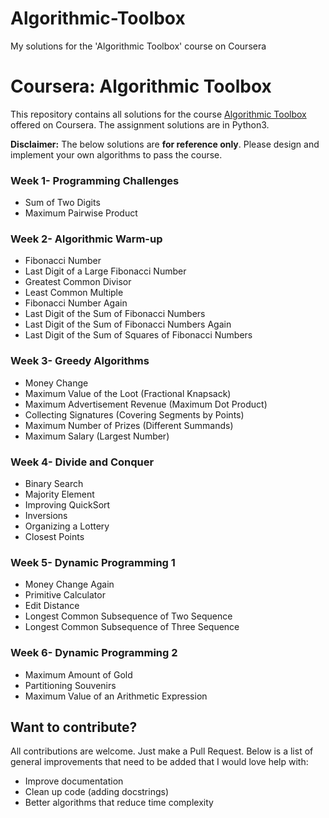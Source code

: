 # Algorithmic-Toolbox
My solutions for the 'Algorithmic Toolbox' course on Coursera<br>


# Coursera: Algorithmic Toolbox

This repository contains all solutions for the course [Algorithmic Toolbox](https://www.coursera.org/learn/algorithmic-toolbox) offered on Coursera. The assignment solutions are in Python3.

**Disclaimer:** The below solutions are **for reference only**. Please design and implement your own algorithms to pass the course.

### Week 1- Programming Challenges

- Sum of Two Digits
- Maximum Pairwise Product
### Week 2- Algorithmic Warm-up

- Fibonacci Number
- Last Digit of a Large Fibonacci Number
- Greatest Common Divisor
- Least Common Multiple
- Fibonacci Number Again
- Last Digit of the Sum of Fibonacci Numbers
- Last Digit of the Sum of Fibonacci Numbers Again
- Last Digit of the Sum of Squares of Fibonacci Numbers

### Week 3- Greedy Algorithms
- Money Change
- Maximum Value of the Loot (Fractional Knapsack)
- Maximum Advertisement Revenue (Maximum Dot Product)
- Collecting Signatures (Covering Segments by Points)
- Maximum Number of Prizes (Different Summands)
- Maximum Salary (Largest Number)

### Week 4- Divide and Conquer

- Binary Search
- Majority Element
- Improving QuickSort
- Inversions
- Organizing a Lottery
- Closest Points

### Week 5- Dynamic Programming 1

- Money Change Again
- Primitive Calculator
- Edit Distance
- Longest Common Subsequence of Two Sequence
- Longest Common Subsequence of Three Sequence

### Week 6- Dynamic Programming 2

- Maximum Amount of Gold
- Partitioning Souvenirs
- Maximum Value of an Arithmetic Expression


## Want to contribute?

All contributions are welcome. Just make a Pull Request. Below is a list of general improvements that need to be added that I would love help with:
- Improve documentation
- Clean up code (adding docstrings)
- Better algorithms that reduce time complexity